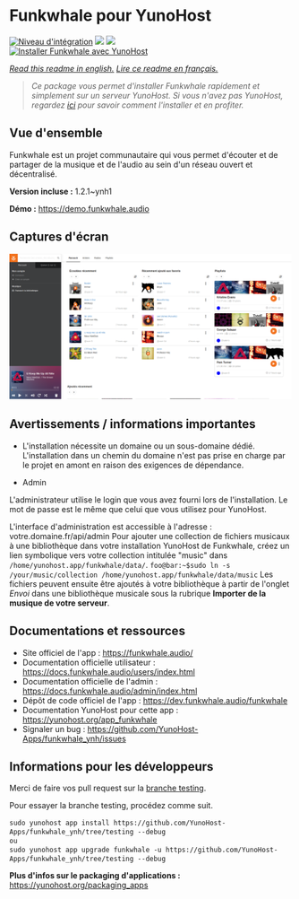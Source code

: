 # Funkwhale pour YunoHost

[![Niveau d'intégration](https://dash.yunohost.org/integration/funkwhale.svg)](https://dash.yunohost.org/appci/app/funkwhale) ![](https://ci-apps.yunohost.org/ci/badges/funkwhale.status.svg) ![](https://ci-apps.yunohost.org/ci/badges/funkwhale.maintain.svg)  
[![Installer Funkwhale avec YunoHost](https://install-app.yunohost.org/install-with-yunohost.svg)](https://install-app.yunohost.org/?app=funkwhale)

*[Read this readme in english.](./README.md)*
*[Lire ce readme en français.](./README_fr.md)*

> *Ce package vous permet d'installer Funkwhale rapidement et simplement sur un serveur YunoHost.
Si vous n'avez pas YunoHost, regardez [ici](https://yunohost.org/#/install) pour savoir comment l'installer et en profiter.*

## Vue d'ensemble

Funkwhale est un projet communautaire qui vous permet d'écouter et de partager de la musique et de l'audio au sein d'un réseau ouvert et décentralisé. 

**Version incluse :** 1.2.1~ynh1

**Démo :** https://demo.funkwhale.audio

## Captures d'écran

![](./doc/screenshots/screenshot1.png)

## Avertissements / informations importantes

* L'installation nécessite un domaine ou un sous-domaine dédié. L'installation dans un chemin du domaine n'est pas prise en charge par le projet en amont en raison des exigences de dépendance.

* Admin

L'administrateur utilise le login que vous avez fourni lors de l'installation. Le mot de passe est le même que celui que vous utilisez pour YunoHost.

L'interface d'administration est accessible à l'adresse : votre.domaine.fr/api/admin
Pour ajouter une collection de fichiers musicaux à une bibliothèque dans votre installation YunoHost de Funkwhale, créez un lien symbolique vers votre collection intitulée "music" dans `/home/yunohost.app/funkwhale/data/`.
`foo@bar:~$sudo ln -s /your/music/collection /home/yunohost.app/funkwhale/data/music`
Les fichiers peuvent ensuite être ajoutés à votre bibliothèque à partir de l'onglet *Envoi* dans une bibliothèque musicale sous la rubrique **Importer de la musique de votre serveur**.

## Documentations et ressources

* Site officiel de l'app : https://funkwhale.audio/
* Documentation officielle utilisateur : https://docs.funkwhale.audio/users/index.html
* Documentation officielle de l'admin : https://docs.funkwhale.audio/admin/index.html
* Dépôt de code officiel de l'app : https://dev.funkwhale.audio/funkwhale
* Documentation YunoHost pour cette app : https://yunohost.org/app_funkwhale
* Signaler un bug : https://github.com/YunoHost-Apps/funkwhale_ynh/issues

## Informations pour les développeurs

Merci de faire vos pull request sur la [branche testing](https://github.com/YunoHost-Apps/funkwhale_ynh/tree/testing).

Pour essayer la branche testing, procédez comme suit.
```
sudo yunohost app install https://github.com/YunoHost-Apps/funkwhale_ynh/tree/testing --debug
ou
sudo yunohost app upgrade funkwhale -u https://github.com/YunoHost-Apps/funkwhale_ynh/tree/testing --debug
```

**Plus d'infos sur le packaging d'applications :** https://yunohost.org/packaging_apps